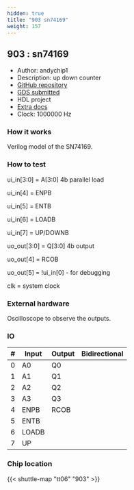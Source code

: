 ```yaml
---
hidden: true
title: "903 sn74169"
weight: 157
---
```


## 903 : sn74169

* Author: andychip1
* Description: up down counter
* [GitHub repository](https://github.com/andychip1/sn74169)
* [GDS submitted](https://github.com/andychip1/sn74169/actions/runs/8746609882)
* HDL project
* [Extra docs]()
* Clock: 1000000 Hz

<!---

This file is used to generate your project datasheet. Please fill in the information below and delete any unused
sections.

You can also include images in this folder and reference them in the markdown. Each image must be less than
512 kb in size, and the combined size of all images must be less than 1 MB.
-->


### How it works

Verilog model of the SN74169.

### How to test

ui_in[3:0] = A[3:0] 4b parallel load

ui_in[4] = ENPB

ui_in[5] = ENTB

ui_in[6] = LOADB

ui_in[7] = UP/DOWNB

uo_out[3:0] = Q[3:0] 4b output

uo_out[4] = RCOB

uo_out[5] = !ui_in[0]  - for debugging

clk = system clock

### External hardware

Oscilloscope to observe the outputs.


### IO

| #             | Input    | Output   | Bidirectional   |
| ------------- | -------- | -------- | --------------- |
| 0 | A0  | Q0  |         |
| 1 | A1  | Q1  |         |
| 2 | A2  | Q2  |         |
| 3 | A3  | Q3  |         |
| 4 | ENPB  | RCOB  |         |
| 5 | ENTB  |   |         |
| 6 | LOADB  |   |         |
| 7 | UP  |   |         |


### Chip location

{{< shuttle-map "tt06" "903" >}}
